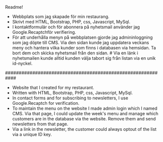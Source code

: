 Readme!

- Webbplats som jag skapade för min restaurang.
- Skrivt med HTML, Bootstrap, PHP, css, Javascript, MySql.
- I kontaktformulär och för abonnera på nyhetsmail använder jag Google.Recaptchför verifiering.
- För att underhålla menyn på webbplatsen gjorde jag admininloggning som jag döpte till CMS. Via den sidan kunde jag uppdatera veckans meny och hantera vilka kunder som finns i databasen via hemsidan. Ta bort dem och skicka nyhetsmail från den sidan. # Via en länk i nyhetsmailen kunde alltid kunden välja tabort sig från listan via en unik id-nyckel. 

############################################################

- Website that I created for my restaurant.
- Written with HTML, Bootstrap, PHP, css, Javascript, MySql.
- In contact forms and for subscribing to newsletters, I use Google.Recaptch for verification.
- To maintain the menu on the website I made admin login which I named CMS. Via that page, I could update the week's menu and manage which customers are in the database via the website. Remove them and send newsletters from that page. 
- Via a link in the newsletter, the customer could always optout of the list via a unique ID key.